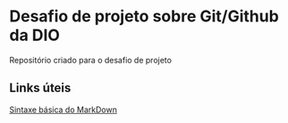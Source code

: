 # Desafio de projeto sobre Git/Github da DIO
Repositório criado para o desafio de projeto

## Links úteis
[Sintaxe básica do MarkDown](https://www.markdownguide.org/)
